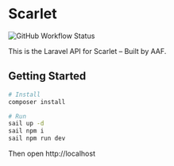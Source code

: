 # Scarlet 

![GitHub Workflow Status](https://img.shields.io/github/workflow/status/sifex/scarlet-api/Laravel)



This is the Laravel API for Scarlet – Built by AAF.


## Getting Started

```bash
# Install
composer install

# Run
sail up -d
sail npm i
sail npm run dev
```

Then open http://localhost
